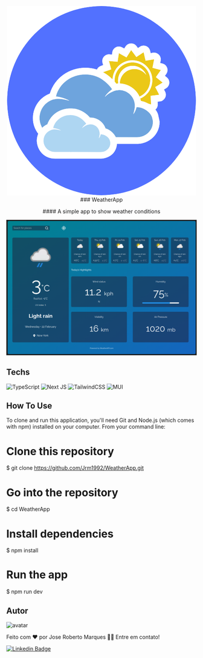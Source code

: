 <p align="center">
  <img src=".github/logo.png">
  <br />
  ### WeatherApp
</p>

<p align="center">
  #### A simple app to show weather conditions 
  <br />
</p>

<p align="center">
  <img src=".github/layout.png">
  <br />
</p>

## Techs

![TypeScript](https://img.shields.io/badge/typescript-%23007ACC.svg?style=for-the-badge&logo=typescript&logoColor=white)
![Next JS](https://img.shields.io/badge/Next-black?style=for-the-badge&logo=next.js&logoColor=white)
![TailwindCSS](https://img.shields.io/badge/tailwindcss-%2338B2AC.svg?style=for-the-badge&logo=tailwind-css&logoColor=white)
![MUI](https://img.shields.io/badge/MUI-%230081CB.svg?style=for-the-badge&logo=mui&logoColor=white)

## How To Use


To clone and run this application, you'll need Git and Node.js (which comes with npm) installed on your computer. From your command line:

# Clone this repository
$ git clone https://github.com/Jrm1992/WeatherApp.git

# Go into the repository
$ cd WeatherApp

# Install dependencies
$ npm install

# Run the app
$ npm run dev



## Autor
![avatar](https://images.weserv.nl/?url=avatars.githubusercontent.com/u/103078485?v=4&h=100&w=100&fit=cover&mask=circle&maxage=7d
)
 <br />


Feito com ❤️ por Jose Roberto Marques 👋🏽 Entre em contato!

[![Linkedin Badge](https://img.shields.io/badge/-Jose%20Roberto-blue?style=flat-square&logo=Linkedin&logoColor=white&link=https://www.linkedin.com/in/tgmarinho/)](https://www.linkedin.com/in/jos%c3%a9-roberto-marques-de-s%c3%a1-62a57023b/)